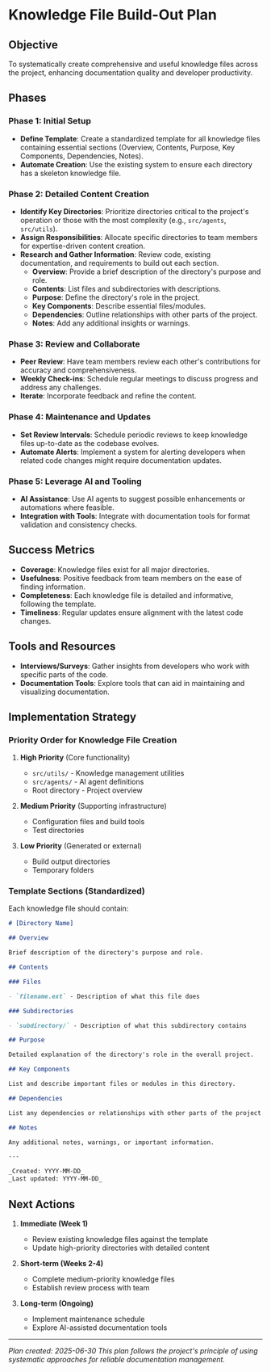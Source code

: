 # Knowledge File Build-Out Plan

## Objective

To systematically create comprehensive and useful knowledge files across the project, enhancing documentation quality and developer productivity.

## Phases

### Phase 1: Initial Setup

- **Define Template**: Create a standardized template for all knowledge files containing essential sections (Overview, Contents, Purpose, Key Components, Dependencies, Notes).
- **Automate Creation**: Use the existing system to ensure each directory has a skeleton knowledge file.

### Phase 2: Detailed Content Creation

- **Identify Key Directories**: Prioritize directories critical to the project's operation or those with the most complexity (e.g., `src/agents`, `src/utils`).
- **Assign Responsibilities**: Allocate specific directories to team members for expertise-driven content creation.
- **Research and Gather Information**: Review code, existing documentation, and requirements to build out each section.
  - **Overview**: Provide a brief description of the directory's purpose and role.
  - **Contents**: List files and subdirectories with descriptions.
  - **Purpose**: Define the directory's role in the project.
  - **Key Components**: Describe essential files/modules.
  - **Dependencies**: Outline relationships with other parts of the project.
  - **Notes**: Add any additional insights or warnings.

### Phase 3: Review and Collaborate

- **Peer Review**: Have team members review each other's contributions for accuracy and comprehensiveness.
- **Weekly Check-ins**: Schedule regular meetings to discuss progress and address any challenges.
- **Iterate**: Incorporate feedback and refine the content.

### Phase 4: Maintenance and Updates

- **Set Review Intervals**: Schedule periodic reviews to keep knowledge files up-to-date as the codebase evolves.
- **Automate Alerts**: Implement a system for alerting developers when related code changes might require documentation updates.

### Phase 5: Leverage AI and Tooling

- **AI Assistance**: Use AI agents to suggest possible enhancements or automations where feasible.
- **Integration with Tools**: Integrate with documentation tools for format validation and consistency checks.

## Success Metrics

- **Coverage**: Knowledge files exist for all major directories.
- **Usefulness**: Positive feedback from team members on the ease of finding information.
- **Completeness**: Each knowledge file is detailed and informative, following the template.
- **Timeliness**: Regular updates ensure alignment with the latest code changes.

## Tools and Resources

- **Interviews/Surveys**: Gather insights from developers who work with specific parts of the code.
- **Documentation Tools**: Explore tools that can aid in maintaining and visualizing documentation.

## Implementation Strategy

### Priority Order for Knowledge File Creation

1. **High Priority** (Core functionality)
   - `src/utils/` - Knowledge management utilities
   - `src/agents/` - AI agent definitions
   - Root directory - Project overview

2. **Medium Priority** (Supporting infrastructure)
   - Configuration files and build tools
   - Test directories

3. **Low Priority** (Generated or external)
   - Build output directories
   - Temporary folders

### Template Sections (Standardized)

Each knowledge file should contain:

```markdown
# [Directory Name]

## Overview

Brief description of the directory's purpose and role.

## Contents

### Files

- `filename.ext` - Description of what this file does

### Subdirectories

- `subdirectory/` - Description of what this subdirectory contains

## Purpose

Detailed explanation of the directory's role in the overall project.

## Key Components

List and describe important files or modules in this directory.

## Dependencies

List any dependencies or relationships with other parts of the project.

## Notes

Any additional notes, warnings, or important information.

---

_Created: YYYY-MM-DD_
_Last updated: YYYY-MM-DD_
```

## Next Actions

1. **Immediate (Week 1)**
   - Review existing knowledge files against the template
   - Update high-priority directories with detailed content

2. **Short-term (Weeks 2-4)**
   - Complete medium-priority knowledge files
   - Establish review process with team

3. **Long-term (Ongoing)**
   - Implement maintenance schedule
   - Explore AI-assisted documentation tools

---

_Plan created: 2025-06-30_
_This plan follows the project's principle of using systematic approaches for reliable documentation management._
